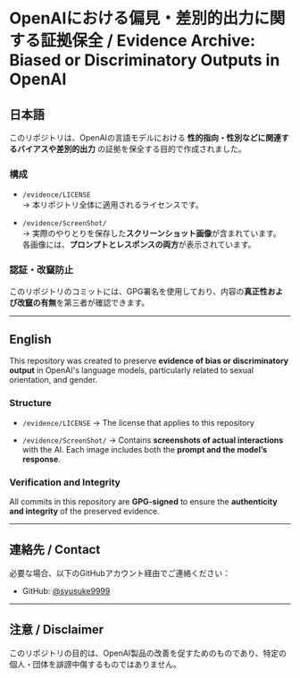 # OpenAIにおける偏見・差別的出力に関する証拠保全 / Evidence Archive: Biased or Discriminatory Outputs in OpenAI

## 日本語

このリポジトリは、OpenAIの言語モデルにおける **性的指向・性別などに関連するバイアスや差別的出力** の証拠を保全する目的で作成されました。

### 構成

- `/evidence/LICENSE`  
  → 本リポジトリ全体に適用されるライセンスです。

- `/evidence/ScreenShot/`  
  → 実際のやりとりを保存した**スクリーンショット画像**が含まれています。  
  各画像には、**プロンプトとレスポンスの両方**が表示されています。

### 認証・改竄防止

このリポジトリのコミットには、GPG署名を使用しており、内容の**真正性および改竄の有無**を第三者が確認できます。

---

## English

This repository was created to preserve **evidence of bias or discriminatory output** in OpenAI's language models, particularly related to sexual orientation, and gender.

### Structure

- `/evidence/LICENSE`
  → The license that applies to this repository

- `/evidence/ScreenShot/`
  → Contains **screenshots of actual interactions** with the AI.
  Each image includes both the **prompt and the model’s response**.

### Verification and Integrity

All commits in this repository are **GPG-signed** to ensure the **authenticity and integrity** of the preserved evidence.

---

## 連絡先 / Contact

必要な場合、以下のGitHubアカウント経由でご連絡ください：

- GitHub: [@syusuke9999](https://github.com/syusuke9999)

---

## 注意 / Disclaimer

このリポジトリの目的は、OpenAI製品の改善を促すためのものであり、特定の個人・団体を誹謗中傷するものではありません。
